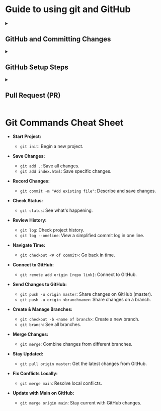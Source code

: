 # Guide to using git and GitHub

<details>
  <summary><h2>GitHub and Committing Changes</h2></summary>

When you commit changes in Git, it's like saving your game. But to share it or collaborate with others, you use a website called [GitHub](http://www.github.com).

**Create Repository (Folder)**: Before saving your work, create a new space on GitHub called a repository. Think of it like a folder for your project.

**Commit Changes (Save Game)**: Make changes to your project, and when you're ready to save them, commit those changes. It's like saving your game progress.

**Push to GitHub (Share your Saved Game)**: To share your progress with others or save it online, you push (upload) your committed changes to GitHub. This way, others can see what you've done, and you have a backup online.

In short, GitHub is where you store your project, commit is like saving changes, and pushing is like sharing or backing up your work online. 🚀

</details>

<details>
  <summary><h2>GitHub Setup Steps</h2></summary>

- **Initialize Git**: Run git init to initialize a new Git repository.
- **Add Remote Origin**: Use `git remote add origin <SSH link>` to link your local repository to a remote GitHub repository.
- **Add Changes**: Use `git add .` to stage all changes for commit.
- **Commit Changes**: Run `git commit -m "Add existing project files to Git"` to commit the staged changes.
- **Add Remote Origin (Optional)**: If you haven't added the remote origin earlier, you can do so now with `git remote add origin <SSH link>` to establish the connection to your GitHub repository.

  </details>

  <details>
  <summary><h2>Pull Request (PR)</h2></summary>
  When you've made changes to a branch and want them to be included in the main branch (typically 'main' or 'master') on GitHub, you create a Pull Request (PR). It's like leaving a note for the owner, asking them to check and merge your changes.
    
    The process is quite simple:
    
    1. You make a Pull Request on GitHub.
    2. The owner reviews your changes.
    3. If everything looks good, they click **“merge pull request”**.
    4. Your changes are then merged into the main branch.
    
  </details>

# Git Commands Cheat Sheet

- **Start Project:**

  - `git init`: Begin a new project.

- **Save Changes:**

  - `git add .`: Save all changes.
  - `git add index.html`: Save specific changes.

- **Record Changes:**

  - `git commit -m "Add existing file"`: Describe and save changes.

- **Check Status:**

  - `git status`: See what's happening.

- **Review History:**

  - `git log`: Check project history.
  - `git log --oneline`: View a simplified commit log in one line.

- **Navigate Time:**

  - `git checkout <# of commit>`: Go back in time.

- **Connect to GitHub:**

  - `git remote add origin [repo link]`: Connect to GitHub.

- **Send Changes to GitHub:**

  - `git push -u origin master`: Share changes on GitHub (master).
  - `git push -u origin <branchname>`: Share changes on a branch.

- **Create & Manage Branches:**

  - `git checkout -b <name of branch>`: Create a new branch.
  - `git branch`: See all branches.

- **Merge Changes:**

  - `git merge`: Combine changes from different branches.

- **Stay Updated:**

  - `git pull origin master`: Get the latest changes from GitHub.

- **Fix Conflicts Locally:**

  - `git merge main`: Resolve local conflicts.

- **Update with Main on GitHub:**
  - `git merge origin main`: Stay current with GitHub changes.
